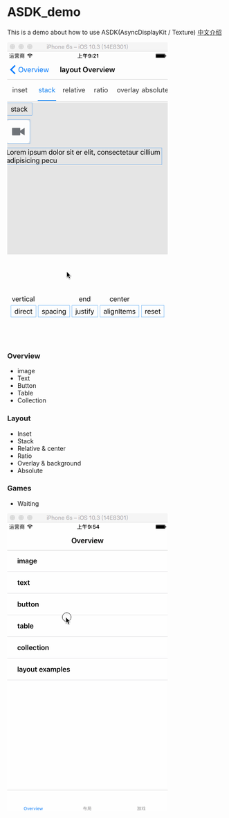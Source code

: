 # ASDK_demo
This is a demo about how to use ASDK(AsyncDisplayKit / Texture) [中文介绍](./ASDK_demo/Document/document_chs.md)



![stack spec](./ASDK_demo/Images/stackSpec.gif)



### Overview

- image
- Text
- Button
- Table
- Collection



### Layout

- Inset
- Stack
- Relative & center
- Ratio
- Overlay & background
- Absolute



### Games

- Waiting




![colleciton node](./ASDK_demo/Images/ASDK.gif)